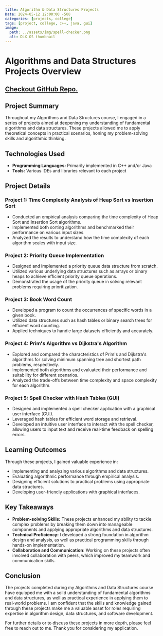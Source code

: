 ```yaml
---
title: Algorithm & Data Structures Projects
Date: 2024-05-12 12:00:00 -500
categories: [projects, college]
tags: [project, college, c++, java, gui]
image:
  path: ../assets/img/spell-checker.png
  alt: DLX OS thumbnail
---
```


# Algorithms and Data Structures Projects Overview

## [Checkout GitHub Repo.](https://github.com/GoldenCoqui/cs340-Algorithms-and-Data-Structures-Projects)

## Project Summary

Throughout my Algorithms and Data Structures course, I engaged in a series of projects aimed at deepening my understanding of fundamental algorithms and data structures. These projects allowed me to apply theoretical concepts in practical scenarios, honing my problem-solving skills and algorithmic thinking.

## Technologies Used

- **Programming Languages:** Primarily implemented in C++ and/or Java
- **Tools:** Various IDEs and libraries relevant to each project

## Project Details

### Project 1: Time Complexity Analysis of Heap Sort vs Insertion Sort

- Conducted an empirical analysis comparing the time complexity of Heap Sort and Insertion Sort algorithms.
- Implemented both sorting algorithms and benchmarked their performance on various input sizes.
- Analyzed the results to understand how the time complexity of each algorithm scales with input size.

### Project 2: Priority Queue Implementation

- Designed and implemented a priority queue data structure from scratch.
- Utilized various underlying data structures such as arrays or binary heaps to achieve efficient priority queue operations.
- Demonstrated the usage of the priority queue in solving relevant problems requiring prioritization.

### Project 3: Book Word Count

- Developed a program to count the occurrences of specific words in a given book.
- Utilized data structures such as hash tables or binary search trees for efficient word counting.
- Applied techniques to handle large datasets efficiently and accurately.

### Project 4: Prim's Algorithm vs Dijkstra's Algorithm

- Explored and compared the characteristics of Prim's and Dijkstra's algorithms for solving minimum spanning tree and shortest path problems, respectively.
- Implemented both algorithms and evaluated their performance and suitability for different scenarios.
- Analyzed the trade-offs between time complexity and space complexity for each algorithm.

### Project 5: Spell Checker with Hash Tables (GUI)

- Designed and implemented a spell checker application with a graphical user interface (GUI).
- Leveraged hash tables for efficient word storage and retrieval.
- Developed an intuitive user interface to interact with the spell checker, allowing users to input text and receive real-time feedback on spelling errors.

## Learning Outcomes

Through these projects, I gained valuable experience in:
- Implementing and analyzing various algorithms and data structures.
- Evaluating algorithmic performance through empirical analysis.
- Designing efficient solutions to practical problems using appropriate data structures.
- Developing user-friendly applications with graphical interfaces.

## Key Takeaways

- **Problem-solving Skills:** These projects enhanced my ability to tackle complex problems by breaking them down into manageable components and applying appropriate algorithms and data structures.
- **Technical Proficiency:** I developed a strong foundation in algorithm design and analysis, as well as practical programming skills through hands-on implementation.
- **Collaboration and Communication:** Working on these projects often involved collaboration with peers, which improved my teamwork and communication skills.

## Conclusion

The projects completed during my Algorithms and Data Structures course have equipped me with a solid understanding of fundamental algorithms and data structures, as well as practical experience in applying them to real-world problems. I am confident that the skills and knowledge gained through these projects make me a valuable asset for roles requiring expertise in algorithm design, data structures, and software development.

For further details or to discuss these projects in more depth, please feel free to reach out to me. Thank you for considering my application.

